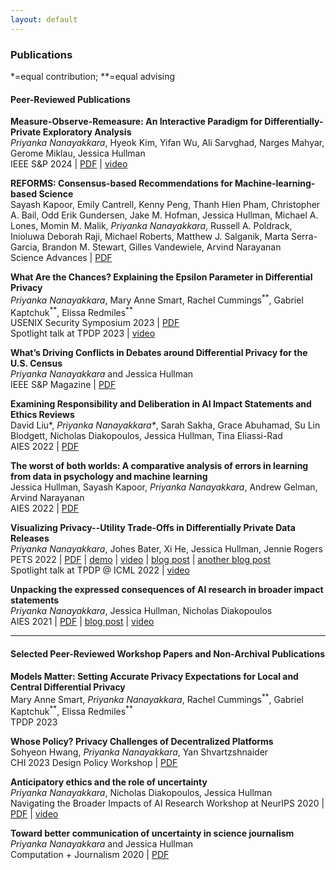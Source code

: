 ```yaml
---
layout: default
---
```

### Publications
*=equal contribution; \*\*=equal advising

#### Peer-Reviewed Publications
**Measure-Observe-Remeasure: An Interactive Paradigm for Differentially-Private Exploratory Analysis**\
_Priyanka Nanayakkara_, Hyeok Kim, Yifan Wu, Ali Sarvghad, Narges Mahyar, Gerome Miklau, Jessica Hullman\
IEEE S&P 2024 | [PDF](https://arxiv.org/pdf/2406.01964) | [video](https://www.youtube.com/watch?v=srk7GXcKre4)

**REFORMS: Consensus-based Recommendations for Machine-learning-based Science**\
Sayash Kapoor, Emily Cantrell, Kenny Peng, Thanh Hien Pham, Christopher A. Bail, Odd Erik Gundersen, Jake M. Hofman, Jessica Hullman, Michael A. Lones, Momin M. Malik, _Priyanka Nanayakkara_, Russell A. Poldrack, Inioluwa Deborah Raji, Michael Roberts, Matthew J. Salganik, Marta Serra-Garcia, Brandon M. Stewart, Gilles Vandewiele, Arvind Narayanan\
Science Advances | [PDF](https://www.science.org/doi/10.1126/sciadv.adk3452)

**What Are the Chances? Explaining the Epsilon Parameter in Differential Privacy**\
_Priyanka Nanayakkara_, Mary Anne Smart, Rachel Cummings<sup>\*\*</sup>, Gabriel Kaptchuk<sup>\*\*</sup>, Elissa Redmiles<sup>\*\*</sup>\
USENIX Security Symposium 2023 | [PDF](https://www.usenix.org/system/files/usenixsecurity23-nanayakkara.pdf)\
Spotlight talk at TPDP 2023 | [video](https://www.youtube.com/watch?v=8Cc0u606VxA)

**What’s Driving Conflicts in Debates around Differential Privacy for the U.S. Census**\
_Priyanka Nanayakkara_ and Jessica Hullman\
IEEE S&P Magazine | [PDF](https://priyakalot.github.io/papers/Whats_Driving_Conflicts_Around_Differential_Privacy_for_the_U.S._Census.pdf)

**Examining Responsibility and Deliberation in AI Impact Statements and Ethics Reviews**\
David Liu\*, _Priyanka Nanayakkara\*_, Sarah Sakha, Grace Abuhamad, Su Lin Blodgett, Nicholas Diakopoulos, Jessica Hullman, Tina Eliassi-Rad\
AIES 2022 | [PDF](https://eliassi.org/papers/davidliu-aies2022.pdf)

**The worst of both worlds: A comparative analysis of errors in learning from data in psychology and machine learning**\
Jessica Hullman, Sayash Kapoor, _Priyanka Nanayakkara_, Andrew Gelman, Arvind Narayanan\
AIES 2022 | [PDF](https://arxiv.org/pdf/2203.06498.pdf)

**Visualizing Privacy--Utility Trade-Offs in Differentially Private Data Releases**\
_Priyanka Nanayakkara_, Johes Bater, Xi He, Jessica Hullman, Jennie Rogers\
PETS 2022 | [PDF](https://petsymposium.org/2022/files/papers/issue2/popets-2022-0058.pdf) | [demo](https://priyakalot.github.io/ViP-demo/) | [video](https://youtu.be/2uNLBFg23VI?t=2229) | [blog post](https://medium.com/multiple-views-visualization-research-explained/visualizing-the-accuracy-privacy-trade-off-to-improve-budget-decisions-with-differential-privacy-66fc3efb34a) | [another blog post](https://medium.com/technically-social/visualizing-privacy-trade-offs-for-sensitive-data-af0f57053517)\
Spotlight talk at TPDP @ ICML 2022 | [video](https://icml.cc/virtual/2022/20846)

**Unpacking the expressed consequences of AI research in broader impact statements**\
_Priyanka Nanayakkara_, Jessica Hullman, Nicholas Diakopoulos\
AIES 2021 | [PDF](https://arxiv.org/pdf/2105.04760.pdf) | [blog post](https://medium.com/technically-social/heres-how-ai-researchers-are-thinking-about-the-societal-impacts-of-ai-b82fc3f29b4d) | [video](https://slideslive.com/38956125/unpacking-the-expressed-consequences-of-ai-research-in-broader-impact-statements)

<hr>

#### Selected Peer-Reviewed Workshop Papers and Non-Archival Publications
<!--**Measure-Observe-(Re)measure: An Interactive Paradigm for Differentially-Private Exploratory Analysis**\
_Priyanka Nanayakkara_, Hyeok Kim, Yifan Wu, Ali Sarvghad, Narges Mahyar, Gerome Miklau, Jessica Hullman\
TPDP 2023-->

**Models Matter: Setting Accurate Privacy Expectations for Local and Central Differential Privacy**\
Mary Anne Smart, _Priyanka Nanayakkara_, Rachel Cummings<sup>\*\*</sup>, Gabriel Kaptchuk<sup>\*\*</sup>, Elissa Redmiles<sup>\*\*</sup>\
TPDP 2023

<!--**What Are the Chances? Explaining the Epsilon Parameter in Differential Privacy**\
 _Priyanka Nanayakkara_, Mary Anne Smart, Rachel Cummings<sup>\*\*</sup>, Gabriel Kaptchuk<sup>\*\*</sup>, Elissa Redmiles<sup>\*\*</sup>\
TPDP 2023-->

**Whose Policy? Privacy Challenges of Decentralized Platforms**\
Sohyeon Hwang, _Priyanka Nanayakkara_, Yan Shvartzshnaider\
CHI 2023 Design Policy Workshop | [PDF](https://www.sohyeonhwang.com/docs/CHI2023_Workshop_DesignPolicy.pdf)

<!--**Improving Education on Differential Privacy Protections**\
Mary Anne Smart\*, _Priyanka Nanayakkara_\*, Rachel Cummings<sup>\*\*</sup>, Gabriel Kaptchuk<sup>\*\*</sup>, Elissa Redmiles<sup>\*\*</sup>\
CHI 2023 Privacy Interventions and Education (PIE) Workshop-->

<!--**Improving Communication with End Users About Differential Privacy**\
_Priyanka Nanayakkara_\*, Mary Anne Smart\*, Rachel Cummings<sup>\*\*</sup>, Gabriel Kaptchuk<sup>\*\*</sup>, Elissa M. Redmiles<sup>\*\*</sup>\
TPDP 2022, CI Symposium 2022-->

**Anticipatory ethics and the role of uncertainty**\
_Priyanka Nanayakkara_, Nicholas Diakopoulos, Jessica Hullman\
Navigating the Broader Impacts of AI Research Workshop at NeurIPS 2020 | [PDF](https://arxiv.org/pdf/2011.13170.pdf) | [video](https://slideslive.com/38941958/anticipatory-ethics-and-the-role-of-uncertainty)

**Toward better communication of uncertainty in science journalism**\
_Priyanka Nanayakkara_ and Jessica Hullman\
Computation + Journalism 2020 | [PDF](https://cpb-us-w2.wpmucdn.com/sites.northeastern.edu/dist/0/367/files/2020/02/CJ_2020_paper_46.pdf)
